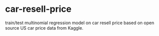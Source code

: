 # car-resell-price
train/test multinomial regression model on car resell price based on open source US car price data from Kaggle.
